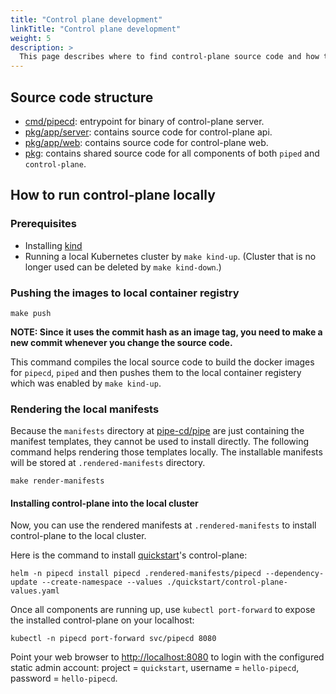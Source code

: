 ```yaml
---
title: "Control plane development"
linkTitle: "Control plane development"
weight: 5
description: >
  This page describes where to find control-plane source code and how to run it locally for debugging.
---
```


## Source code structure

- [cmd/pipecd](https://github.com/pipe-cd/pipe/tree/master/cmd/pipecd): entrypoint for binary of control-plane server.
- [pkg/app/server](https://github.com/pipe-cd/pipe/tree/master/pkg/app/server): contains source code for control-plane api.
- [pkg/app/web](https://github.com/pipe-cd/pipe/tree/master/pkg/app/web): contains source code for control-plane web.
- [pkg](https://github.com/pipe-cd/pipe/tree/master/pkg): contains shared source code for all components of both `piped` and `control-plane`.

## How to run control-plane locally

### Prerequisites
- Installing [kind](https://kind.sigs.k8s.io/docs/user/quick-start/#installation)
- Running a local Kubernetes cluster by `make kind-up`. (Cluster that is no longer used can be deleted by `make kind-down`.)

### Pushing the images to local container registry

``` console
make push
```

**NOTE: Since it uses the commit hash as an image tag, you need to make a new commit whenever you change the source code.**

This command compiles the local source code to build the docker images for `pipecd`, `piped` and then pushes them to the local container registery which was enabled by `make kind-up`.

### Rendering the local manifests

Because the `manifests` directory at [pipe-cd/pipe](https://github.com/pipe-cd/pipe) are just containing the manifest templates, they cannot be used to install directly. The following command helps rendering those templates locally. The installable manifests will be stored at `.rendered-manifests` directory.

``` console
make render-manifests
```

#### Installing control-plane into the local cluster

Now, you can use the rendered manifests at `.rendered-manifests` to install control-plane to the local cluster.

Here is the command to install [quickstart](/docs/quickstart/)'s control-plane:

``` console
helm -n pipecd install pipecd .rendered-manifests/pipecd --dependency-update --create-namespace --values ./quickstart/control-plane-values.yaml
```

Once all components are running up, use `kubectl port-forward` to expose the installed control-plane on your localhost:

``` console
kubectl -n pipecd port-forward svc/pipecd 8080
```

Point your web browser to [http://localhost:8080](http://localhost:8080) to login with the configured static admin account: project = `quickstart`,
username = `hello-pipecd`, password = `hello-pipecd`.
